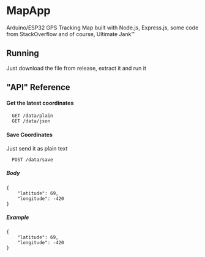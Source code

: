 
# MapApp
Arduino/ESP32 GPS Tracking Map built with Node.js, Express.js, some code from StackOverflow and of course, Ultimate Jank™
## Running
Just download the file from release, extract it and run it

## "API" Reference

#### Get the latest coordinates

```
  GET /data/plain
  GET /data/json
```

#### Save Coordinates
Just send it as plain text

```
  POST /data/save
```

##### Body

```
{
    "latitude": 69,
    "longitude": -420
}

```
##### Example

```
{
    "latitude": 69,
    "longitude": -420
}

```
